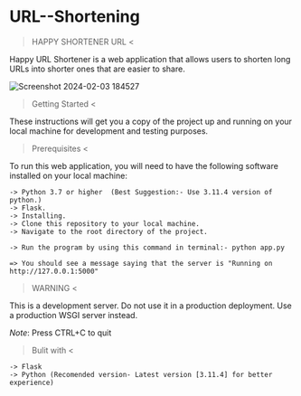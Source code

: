 # URL--Shortening

> HAPPY SHORTENER URL <

Happy URL Shortener is a web application that allows users to shorten long URLs into shorter ones that are easier to share.

![Screenshot 2024-02-03 184527](https://github.com/Someshsw1109/URL--Shortening/assets/123828588/426cb057-e4f7-443b-b4d4-73d203a9eff2)



> Getting Started <

These instructions will get you a copy of the project up and running on your local machine for development and testing purposes.

> Prerequisites <

To run this web application, you will need to have the following software installed on your local machine:

    -> Python 3.7 or higher  (Best Suggestion:- Use 3.11.4 version of python.)
    -> Flask.
    -> Installing.
    -> Clone this repository to your local machine.
    -> Navigate to the root directory of the project.

    -> Run the program by using this command in terminal:- python app.py

    => You should see a message saying that the server is "Running on http://127.0.0.1:5000"

> WARNING <

This is a development server. Do not use it in a production deployment. Use a production WSGI server instead.

*Note*: Press CTRL+C to quit

> Bulit with <

    -> Flask
    -> Python (Recomended version- Latest version [3.11.4] for better experience)
